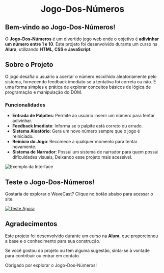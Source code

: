 <h1 align="center"> Jogo-Dos-Números </h1>

## Bem-vindo ao Jogo-Dos-Números!

O **Jogo-Dos-Números** é um divertido jogo web onde o objetivo é **adivinhar um número entre 1 e 10**. Este projeto foi desenvolvido durante um curso na **Alura**, utilizando **HTML, CSS e JavaScript**.

## Sobre o Projeto

O jogo desafia o usuário a acertar o número escolhido aleatoriamente pelo sistema, fornecendo feedback imediato se a tentativa foi correta ou não. É uma forma simples e prática de explorar conceitos básicos de lógica de programação e manipulação do DOM.

### Funcionalidades

- **Entrada de Palpites**: Permite ao usuário inserir um número para tentar adivinhar.
- **Feedback Imediato**: Informa se o palpite está correto ou errado.
- **Sistema Aleatório**: Gera um novo número sempre que o jogo é reiniciado.
- **Reinício do Jogo**: Recomece a qualquer momento para tentar novamente.
- **Sistema de Narrador**: Possui um sistema de narrador para quem possui dificuldades visuais, Deixando esse projeto mais acessível. 

![Exemplo da Interface](https://github.com/user-attachments/assets/974b6f1d-2421-43be-8fd7-7b86931fd48d)

## Teste o Jogo-Dos-Números!

Gostaria de explorar o WaveCast? Clique no botão abaixo para acessar o site.

[![Teste Agora](https://github.com/RIZONCIO/AluraBoock/assets/61835786/591c23f3-b634-4a42-8dd2-d3d936ae8a78)](https://jogos-dos-number.vercel.app/)

## Agradecimentos

Este projeto foi desenvolvido durante um curso na **Alura**, que proporcionou a base e o conhecimento para sua construção.

Se você gostou do projeto ou tem alguma sugestão, sinta-se à vontade para contribuir ou entrar em contato.

Obrigado por explorar o Jogo-Dos-Números!
